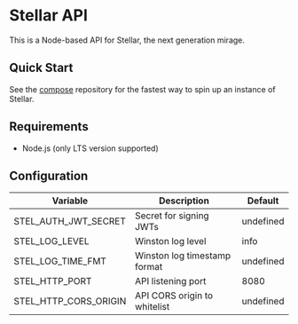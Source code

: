# Stellar API

This is a Node-based API for Stellar, the next generation mirage.

## Quick Start

See the [compose](https://github.com/orphic-inc/stellar-compose) repository for the fastest way to spin up an instance of Stellar.

## Requirements

* Node.js (only LTS version supported)

## Configuration

| Variable              | Description                  | Default   |
|-----------------------|------------------------------|-----------|
| STEL_AUTH_JWT_SECRET  | Secret for signing JWTs      | undefined |
| STEL_LOG_LEVEL        | Winston log level            | info      |
| STEL_LOG_TIME_FMT     | Winston log timestamp format | undefined |
| STEL_HTTP_PORT        | API listening port           | 8080      |
| STEL_HTTP_CORS_ORIGIN | API CORS origin to whitelist | undefined |
